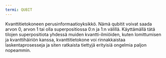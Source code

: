 ```yaml
---
termi: QUBIT
---
```


Kvanttitietokoneen perusinformaatioyksikkö. Nämä qubitit voivat saada arvon 0, arvon 1 tai olla superpositiossa 0:n ja 1:n välillä. Käyttämällä tätä tilojen superpositiota yhdessä muiden kvantti-ilmiöiden, kuten lomittumisen ja kvanttihäiriön kanssa, kvanttitietokone voi rinnakkaistaa laskentaprosesseja ja siten ratkaista tiettyjä erityisiä ongelmia paljon nopeammin.